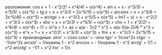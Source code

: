 разложения:
cos x = 1 - x^2/2! + x^4/4! + o(x^4) +
sin x = x - x^3/3! + x^5/5! + o(x^5) +
tg x = x + x^3/3 + 2x^5/15 + o(x^5) +
arcsinx = x + x^3/6 + 3x^5/40 + o(x^5) + 
arctgx = x - x^3/3 + x^5/5 + o(x^5) + 
ln(1 + x)  = x - x^2/2 + x^3/3 + o(x^3) + 
shx = x + x^3/3! + x^5/5! + o(x^5) + 
chx = 1 + x^2/2! + x^4/4! + o(x^4) +
(1 + x)^a = 1  + ax + a(a - 1)/2 * x^2 + a(a-1)(a-2)/6 * x^3 + o(x^3) +
e^x = 1 + x + x^2/2! + x^3/3! + o(x^3) +
thx = x - x^3/3 + 2x^5/15 + o(x^3) + 
производные:
sinx' = cosx
cosx' = -sinx
tgx' = 1/cos^2x
ctgx' = -1/sin^2x
arcsin' = 1/корень 1 - x^2
arccos = - 1/корень 1 - x^2
arctg' = 1/1 + x^2
arcctg' = -1/1 + x^2
lnx' = 1/x

